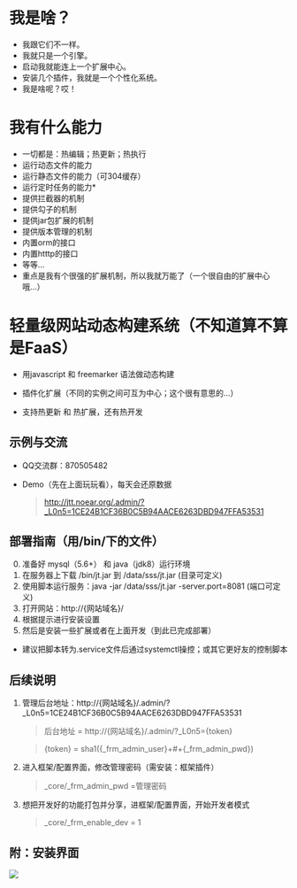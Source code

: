 # 我是啥？
* 我跟它们不一样。
* 我就只是一个引擎。
* 启动我就能连上一个扩展中心。
* 安装几个插件，我就是一个个性化系统。
* 我是啥呢？哎！

# 我有什么能力
* 一切都是：热编辑；热更新；热执行
* 运行动态文件的能力
* 运行静态文件的能力（可304缓存）
* 运行定时任务的能力*
* 提供拦截器的机制
* 提供勾子的机制
* 提供jar包扩展的机制
* 提供版本管理的机制
* 内置orm的接口
* 内置htttp的接口
* 等等...
* 重点是我有个很强的扩展机制，所以我就万能了（一个很自由的扩展中心哦...）

#  轻量级网站动态构建系统（不知道算不算是FaaS）
* 用javascript 和 freemarker 语法做动态构建

* 插件化扩展（不同的实例之间可互为中心；这个很有意思的...）

* 支持热更新 和 热扩展，还有热开发

## 示例与交流
* QQ交流群：870505482

* Demo（先在上面玩玩看），每天会还原数据
   > http://jtt.noear.org/.admin/?_L0n5=1CE24B1CF36B0C5B94AACE6263DBD947FFA53531


##  部署指南（用/bin/下的文件）
0. 准备好 mysql（5.6+） 和 java（jdk8）运行环境
1. 在服务器上下载 /bin/jt.jar 到 /data/sss/jt.jar (目录可定义)
2. 使用脚本运行服务：java -jar /data/sss/jt.jar -server.port=8081 (端口可定义)
3. 打开网站：http://{网站域名}/
4. 根据提示进行安装设置 
5. 然后是安装一些扩展或者在上面开发（到此已完成部署）
* 建议把脚本转为.service文件后通过systemctl操控；或其它更好友的控制脚本

## 后续说明
1. 管理后台地址：http://{网站域名}/.admin/?_L0n5=1CE24B1CF36B0C5B94AACE6263DBD947FFA53531 
   > 后台地址 = http://{网站域名}/.admin/?_L0n5={token}
   
   > {token} = sha1({_frm_admin_user}+#+{_frm_admin_pwd})
2. 进入框架/配置界面，修改管理密码（需安装：框架插件）
   > _core/_frm_admin_pwd =管理密码 
3. 想把开发好的功能打包并分享，进框架/配置界面，开始开发者模式
   > _core/_frm_enable_dev = 1

## 附：安装界面
![](setup.png)
